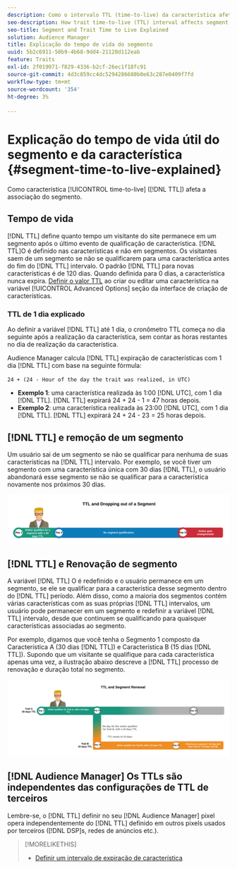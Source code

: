 ```yaml
---
description: Como o intervalo TTL (time-to-live) da característica afeta a associação do segmento.
seo-description: How trait time-to-live (TTL) interval affects segment membership.
seo-title: Segment and Trait Time to Live Explained
solution: Audience Manager
title: Explicação do tempo de vida do segmento
uuid: 5b2c6911-50b9-4b68-9dd4-21128d112eab
feature: Traits
exl-id: 2f019071-f829-4336-b2cf-26ec1f18fc91
source-git-commit: 4d3c859cc4dc5294286680b0e63c287e0409f7fd
workflow-type: tm+mt
source-wordcount: '354'
ht-degree: 3%

---
```


# Explicação do tempo de vida útil do segmento e da característica {#segment-time-to-live-explained}

Como característica [!UICONTROL time-to-live] ([!DNL TTL]) afeta a associação do segmento.

<!-- segment-ttl-explained.xml -->

## Tempo de vida

[!DNL TTL] define quanto tempo um visitante do site permanece em um segmento após o último evento de qualificação de característica. [!DNL TTL]O é definido nas características e não em segmentos. Os visitantes saem de um segmento se não se qualificarem para uma característica antes do fim do [!DNL TTL] intervalo. O padrão [!DNL TTL] para novas características é de 120 dias. Quando definida para 0 dias, a característica nunca expira. [Definir o valor TTL](../../features/traits/create-onboarded-rule-based-traits.md#set-expiration-interval) ao criar ou editar uma característica na variável [!UICONTROL Advanced Options] seção da interface de criação de características.

### TTL de 1 dia explicado

Ao definir a variável [!DNL TTL] até 1 dia, o cronômetro TTL começa no dia seguinte após a realização da característica, sem contar as horas restantes no dia de realização da característica.

Audience Manager calcula [!DNL TTL] expiração de características com 1 dia [!DNL TTL] com base na seguinte fórmula:

`24 + (24 - Hour of the day the trait was realized, in UTC)`

* **Exemplo 1**: uma característica realizada às 1:00 [!DNL UTC], com 1 dia [!DNL TTL]. [!DNL TTL] expirará 24 + 24 - 1 = 47 horas depois.
* **Exemplo 2**: uma característica realizada às 23:00 [!DNL UTC], com 1 dia [!DNL TTL]. [!DNL TTL] expirará 24 + 24 - 23 = 25 horas depois.

## [!DNL TTL] e remoção de um segmento

Um usuário sai de um segmento se não se qualificar para nenhuma de suas características na [!DNL TTL] intervalo. Por exemplo, se você tiver um segmento com uma característica única com 30 dias [!DNL TTL], o usuário abandonará esse segmento se não se qualificar para a característica novamente nos próximos 30 dias.

![](assets/ttl-explained.png)

## [!DNL TTL] e Renovação de segmento

A variável [!DNL TTL] O é redefinido e o usuário permanece em um segmento, se ele se qualificar para a característica desse segmento dentro do [!DNL TTL] período. Além disso, como a maioria dos segmentos contém várias características com as suas próprias [!DNL TTL] intervalos, um usuário pode permanecer em um segmento e redefinir a variável [!DNL TTL] intervalo, desde que continuem se qualificando para quaisquer características associadas ao segmento.

Por exemplo, digamos que você tenha o Segmento 1 composto da Característica A (30 dias [!DNL TTL]) e Característica B (15 dias [!DNL TTL]). Supondo que um visitante se qualifique para cada característica apenas uma vez, a ilustração abaixo descreve a [!DNL TTL] processo de renovação e duração total no segmento.

![](assets/ttl-renewal.png)

## [!DNL Audience Manager] Os TTLs são independentes das configurações de TTL de terceiros

Lembre-se, o [!DNL TTL] definir no seu [!DNL Audience Manager] pixel opera independentemente do [!DNL TTL] definido em outros pixels usados por terceiros ([!DNL DSP]s, redes de anúncios etc.).

>[!MORELIKETHIS]
>
>* [Definir um intervalo de expiração de característica](../../features/traits/create-onboarded-rule-based-traits.md#set-expiration-interval)

